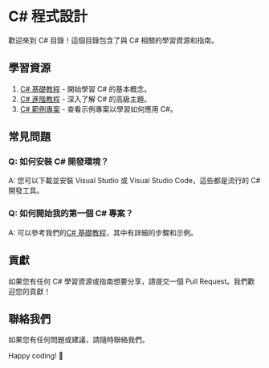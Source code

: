 # C# 程式設計

歡迎來到 C# 目錄！這個目錄包含了與 C# 相關的學習資源和指南。

## 學習資源

1. [C# 基礎教程](link_to_basic_tutorial.md) - 開始學習 C# 的基本概念。
2. [C# 進階教程](link_to_advanced_tutorial.md) - 深入了解 C# 的高級主題。
3. [C# 範例專案](link_to_sample_project.md) - 查看示例專案以學習如何應用 C#。

## 常見問題

### Q: 如何安裝 C# 開發環境？

A: 您可以下載並安裝 Visual Studio 或 Visual Studio Code，這些都是流行的 C# 開發工具。

### Q: 如何開始我的第一個 C# 專案？

A: 可以參考我們的[C# 基礎教程](link_to_basic_tutorial.md)，其中有詳細的步驟和示例。

## 貢獻

如果您有任何 C# 學習資源或指南想要分享，請提交一個 Pull Request。我們歡迎您的貢獻！

## 聯絡我們

如果您有任何問題或建議，請隨時聯絡我們。

Happy coding! 🚀